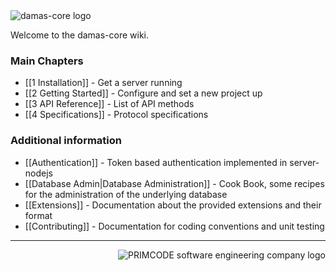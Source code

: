 <img src="http://damas-software.org/bin/damas-core_logo.svg?t=1" alt="damas-core logo"/>

Welcome to the damas-core wiki.

### Main Chapters
* [[1 Installation]] - Get a server running
* [[2 Getting Started]] - Configure and set a new project up
* [[3 API Reference]] - List of API methods
* [[4 Specifications]] - Protocol specifications

### Additional information
* [[Authentication]] - Token based authentication implemented in server-nodejs
* [[Database Admin|Database Administration]] -  Cook Book, some recipes for the administration of the underlying database
* [[Extensions]] - Documentation about the provided extensions and their format
* [[Contributing]] - Documentation for coding conventions and unit testing

---
<img src="http://damas-software.com/img/primcode_softwareengineeringcompany_logo.svg" alt="PRIMCODE software engineering company logo" align="right"/>